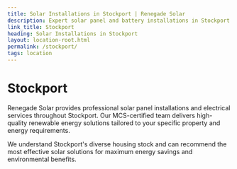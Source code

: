 ```yaml
---
title: Solar Installations in Stockport | Renegade Solar
description: Expert solar panel and battery installations in Stockport. MCS-certified local installer with comprehensive electrical services and excellent customer reviews.
link_title: Stockport
heading: Solar Installations in Stockport
layout: location-root.html
permalink: /stockport/
tags: location
---
```


# Stockport

Renegade Solar provides professional solar panel installations and electrical services throughout Stockport. Our MCS-certified team delivers high-quality renewable energy solutions tailored to your specific property and energy requirements.

We understand Stockport's diverse housing stock and can recommend the most effective solar solutions for maximum energy savings and environmental benefits.